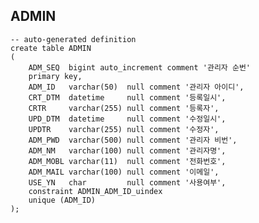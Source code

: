 ## ADMIN
    -- auto-generated definition
    create table ADMIN
    (
        ADM_SEQ  bigint auto_increment comment '관리자 순번'
        primary key,
        ADM_ID   varchar(50)  null comment '관리자 아이디',
        CRT_DTM  datetime     null comment '등록일시',
        CRTR     varchar(255) null comment '등록자',
        UPD_DTM  datetime     null comment '수정일시',
        UPDTR    varchar(255) null comment '수정자',
        ADM_PWD  varchar(500) null comment '관리자 비번',
        ADM_NM   varchar(100) null comment '관리자명',
        ADM_MOBL varchar(11)  null comment '전화번호',
        ADM_MAIL varchar(100) null comment '이메일',
        USE_YN   char         null comment '사용여부',
        constraint ADMIN_ADM_ID_uindex
        unique (ADM_ID)
    );


